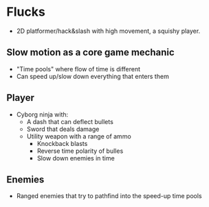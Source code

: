 # Flucks
- 2D platformer/hack&slash with high movement, a squishy player.

## Slow motion as a core game mechanic

- "Time pools" where flow of time is different
- Can speed up/slow down everything that enters them

## Player

- Cyborg ninja with:
  - A dash that can deflect bullets
  - Sword that deals damage
  - Utility weapon with a range of ammo
	- Knockback blasts
	- Reverse time polarity of bulles
	- Slow down enemies in time

## Enemies

- Ranged enemies that try to pathfind into the speed-up time pools
 